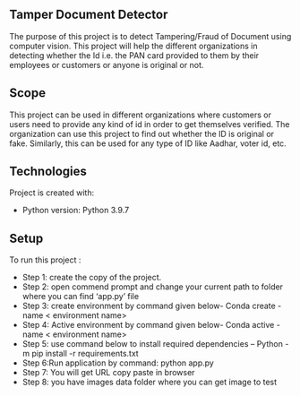 ## Tamper Document Detector
The purpose of this project is to detect Tampering/Fraud of Document using computer vision. 
This project will help the different organizations in detecting whether the Id i.e. the PAN card
provided to them by their employees or customers or anyone is original or not.

## Scope
This project can be used in different organizations where customers or users need to provide any kind of
id in order to get themselves verified. The organization can use this project to find out whether the ID
is original or fake. Similarly, this can be used for any type of ID like Aadhar, voter id, etc.

## Technologies
Project is created with:
* Python version: Python 3.9.7

## Setup
To run this project : 
* Step 1: create the copy of the project.
* Step 2: open commend prompt and change your current path to folder where you can find  ‘app.py’ file
* Step 3: create environment by command given below-
Conda create -name < environment  name>
* Step 4: Active environment by command given below-
Conda active -name < environment  name>
* Step 5: use command below to install required dependencies – 
Python -m pip install -r requirements.txt
* Step 6:Run application by command: python app.py
* Step 7: You will get URL copy paste in browser
* Step 8: you have images data folder where you can get image to test

